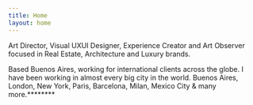 ```yaml
---
title: Home
layout: home
---
```


Art Director, Visual UXUI Designer, Experience Creator and Art Observer focused in Real Estate, Architecture and Luxury brands.

Based Buenos Aires, working for international clients across the globe. I have been working in almost every big city in the world. Buenos Aires, London, New York, Paris, Barcelona, Milan, Mexico City & many more.********